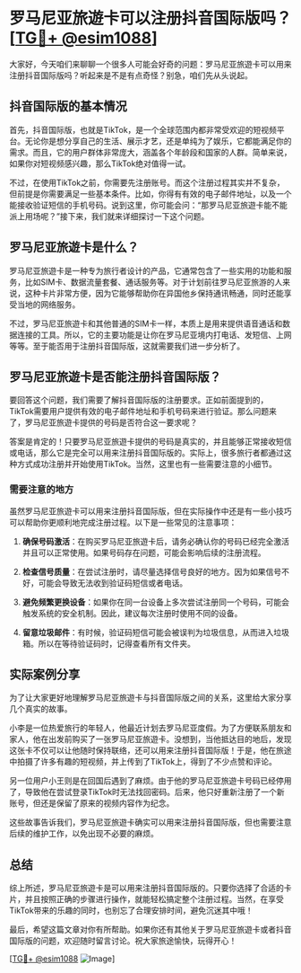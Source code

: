 # 罗马尼亚旅遊卡可以注册抖音国际版吗？[[TG💪+ @esim1088](https://t.me/s/esim1088)]

大家好，今天咱们来聊聊一个很多人可能会好奇的问题：罗马尼亚旅遊卡可以用来注册抖音国际版吗？听起来是不是有点奇怪？别急，咱们先从头说起。

## 抖音国际版的基本情况

首先，抖音国际版，也就是TikTok，是一个全球范围内都非常受欢迎的短视频平台。无论你是想分享自己的生活、展示才艺，还是单纯为了娱乐，它都能满足你的需求。而且，它的用户群体非常庞大，涵盖各个年龄段和国家的人群。简单来说，如果你对短视频感兴趣，那么TikTok绝对值得一试。

不过，在使用TikTok之前，你需要先注册账号。而这个注册过程其实并不复杂，但前提是你需要满足一些基本条件。比如，你得有有效的电子邮件地址，以及一个能接收验证短信的手机号码。说到这里，你可能会问：“那罗马尼亚旅遊卡能不能派上用场呢？”接下来，我们就来详细探讨一下这个问题。

## 罗马尼亚旅遊卡是什么？

罗马尼亚旅遊卡是一种专为旅行者设计的产品，它通常包含了一些实用的功能和服务，比如SIM卡、数据流量套餐、通话服务等。对于计划前往罗马尼亚旅游的人来说，这种卡片非常方便，因为它能够帮助你在异国他乡保持通讯畅通，同时还能享受当地的网络服务。

不过，罗马尼亚旅遊卡和其他普通的SIM卡一样，本质上是用来提供语音通话和数据连接的工具。所以，它的主要功能是让你在罗马尼亚境内打电话、发短信、上网等等。至于能否用于注册抖音国际版，这就需要我们进一步分析了。

## 罗马尼亚旅遊卡是否能注册抖音国际版？

要回答这个问题，我们需要了解抖音国际版的注册要求。正如前面提到的，TikTok需要用户提供有效的电子邮件地址和手机号码来进行验证。那么问题来了，罗马尼亚旅遊卡提供的号码是否符合这一要求呢？

答案是肯定的！只要罗马尼亚旅遊卡提供的号码是真实的，并且能够正常接收短信或电话，那么它是完全可以用来注册抖音国际版的。实际上，很多旅行者都通过这种方式成功注册并开始使用TikTok。当然，这里也有一些需要注意的小细节。

### 需要注意的地方

虽然罗马尼亚旅遊卡可以用来注册抖音国际版，但在实际操作中还是有一些小技巧可以帮助你更顺利地完成注册过程。以下是一些常见的注意事项：

1. **确保号码激活**：在购买罗马尼亚旅遊卡后，请务必确认你的号码已经完全激活并且可以正常使用。如果号码存在问题，可能会影响后续的注册流程。
   
2. **检查信号质量**：在尝试注册时，请尽量选择信号良好的地方。因为如果信号不好，可能会导致无法收到验证码短信或者电话。

3. **避免频繁更换设备**：如果你在同一台设备上多次尝试注册同一个号码，可能会触发系统的安全机制。因此，建议每次注册时使用不同的设备。

4. **留意垃圾邮件**：有时候，验证码短信可能会被误判为垃圾信息，从而进入垃圾箱。所以在等待验证码时，记得查看所有文件夹。

## 实际案例分享

为了让大家更好地理解罗马尼亚旅遊卡与抖音国际版之间的关系，这里给大家分享几个真实的故事。

小李是一位热爱旅行的年轻人，他最近计划去罗马尼亚度假。为了方便联系朋友和家人，他在出发前购买了一张罗马尼亚旅遊卡。没想到，当他抵达目的地后，发现这张卡不仅可以让他随时保持联络，还可以用来注册抖音国际版！于是，他在旅途中拍摄了许多有趣的短视频，并上传到了TikTok上，得到了不少点赞和评论。

另一位用户小王则是在回国后遇到了麻烦。由于他的罗马尼亚旅遊卡号码已经停用了，导致他在尝试登录TikTok时无法找回密码。后来，他只好重新注册了一个新账号，但还是保留了原来的视频内容作为纪念。

这些故事告诉我们，罗马尼亚旅遊卡确实可以用来注册抖音国际版，但也需要注意后续的维护工作，以免出现不必要的麻烦。

## 总结

综上所述，罗马尼亚旅遊卡是可以用来注册抖音国际版的。只要你选择了合适的卡片，并且按照正确的步骤进行操作，就能轻松搞定整个注册过程。当然，在享受TikTok带来的乐趣的同时，也别忘了合理安排时间，避免沉迷其中哦！

最后，希望这篇文章对你有所帮助。如果你还有其他关于罗马尼亚旅遊卡或者抖音国际版的问题，欢迎随时留言讨论。祝大家旅途愉快，玩得开心！

[[TG💪+ @esim1088](https://t.me/s/esim1088) ![Image](https://i.postimg.cc/4NQfJmqS/Snipaste-2025-05-13-00-14-12.png)]